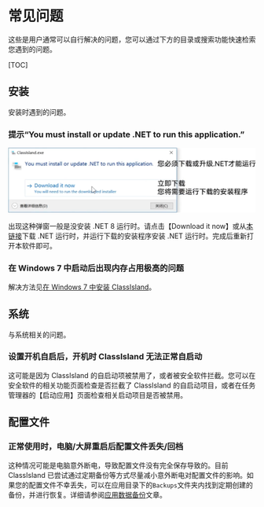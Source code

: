 # 常见问题

这些是用户通常可以自行解决的问题，您可以通过下方的目录或搜索功能快速检索您遇到的问题。

[TOC]

## 安装

安装时遇到的问题。

### 提示“You must install or update .NET to run this application.”

![1723087458369](image/faq/1723087458369.png)

出现这种弹窗一般是没安装 .NET 8 运行时。请点击【Download it now】或从[本链接](https://dotnet.microsoft.com/zh-cn/download/dotnet/thank-you/runtime-desktop-8.0.7-windows-x64-installer)下载 .NET 运行时，并运行下载的安装程序安装 .NET 运行时。完成后重新打开本软件即可。

### 在 Windows 7 中启动后出现内存占用极高的问题

解决方法见[在 Windows 7 中安装 ClassIsland](./setup.md#检查系统需求)。

## 系统

与系统相关的问题。

### 设置开机自启后，开机时 ClassIsland 无法正常自启动

这可能是因为 ClassIsland 的自启动项被禁用了，或者被安全软件拦截。您可以在安全软件的相关功能页面检查是否拦截了 ClassIsland 的自启动项目，或者在任务管理器的【启动应用】页面检查相关启动项目是否被禁用。

## 配置文件

### 正常使用时，电脑/大屏重启后配置文件丢失/回档

这种情况可能是电脑意外断电，导致配置文件没有完全保存导致的。目前 ClassIsland 已尝试通过定期备份等方式尽量减小意外断电对配置文件的影响。如果您的配置文件不幸丢失，可以在应用目录下的`Backups`文件夹内找到定期创建的备份，并进行恢复。详细请参阅[应用数据备份](./backup.md#恢复备份)文章。

